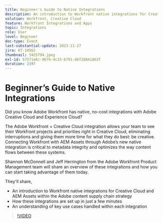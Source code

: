 ```yaml
---
title: Beginner's Guide to Native Integrations
description: An introduction to Workfront native integrations for Creative Cloud and AEM Assets within the Adobe content supply chain strategy
solution: Workfront, Creative Cloud
feature: Workfront Integrations and Apps
topic: Integrations
role: User
level: Beginner
doc-type: Event
last-substantial-update: 2023-11-27
jira: KT-14562
thumbnail: 3425794.jpeg
exl-id: 57571a6c-9679-4c33-b791-d6f28841d63f
duration: 2397
---
```

# Beginner’s Guide to Native Integrations

Did you know Adobe Workfront has native, no-cost integrations with Adobe Creative Cloud and Experience Cloud?

The Adobe Workfront + Creative Cloud integration allows your team to see their Workfront projects and priorities right in Creative Cloud, eliminating interruptions and giving them more time for what they do best: be creative. Connecting Workfront with AEM Assets through Adobe’s new native integration is critical to metadata integrity and optimizes the way content flows between these systems.

Shannon McDonnell and Jeff Herrington from the Adobe Workfront Product Management team will share an overview of these integrations and how you can start taking advantage of them today.

They'll share,

* An introduction to Workfront native integrations for Creative Cloud and AEM Assets within the Adobe content supply chain strategy
* How these integrations are set up in just a few minutes
* An understanding of key use cases handled within each integration

>[!VIDEO](https://video.tv.adobe.com/v/3425794/?learn=on)
